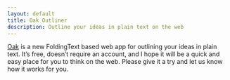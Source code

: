 ```yaml
---
layout: default
title: Oak Outliner
description: Outline your ideas in plain text on the web
---
```


[Oak](http://oakoutliner.com) is a new FoldingText based web app for outlining your ideas in plain text. It’s free, doesn’t require an account, and I hope it will be a quick and easy place for you to think on the web. Please give it a try and let us know how it works for you.